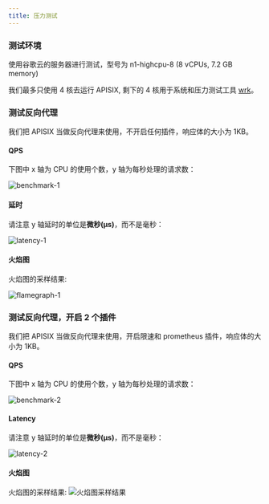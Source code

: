```yaml
---
title: 压力测试
---
```


<!--
#
# Licensed to the Apache Software Foundation (ASF) under one or more
# contributor license agreements.  See the NOTICE file distributed with
# this work for additional information regarding copyright ownership.
# The ASF licenses this file to You under the Apache License, Version 2.0
# (the "License"); you may not use this file except in compliance with
# the License.  You may obtain a copy of the License at
#
#     http://www.apache.org/licenses/LICENSE-2.0
#
# Unless required by applicable law or agreed to in writing, software
# distributed under the License is distributed on an "AS IS" BASIS,
# WITHOUT WARRANTIES OR CONDITIONS OF ANY KIND, either express or implied.
# See the License for the specific language governing permissions and
# limitations under the License.
#
-->

### 测试环境

使用谷歌云的服务器进行测试，型号为 n1-highcpu-8 (8 vCPUs, 7.2 GB memory)

我们最多只使用 4 核去运行 APISIX, 剩下的 4 核用于系统和压力测试工具 [wrk](https://github.com/wg/wrk)。

### 测试反向代理

我们把 APISIX 当做反向代理来使用，不开启任何插件，响应体的大小为 1KB。

#### QPS

下图中 x 轴为 CPU 的使用个数，y 轴为每秒处理的请求数：

![benchmark-1](https://raw.githubusercontent.com/apache/apisix/release/2.13/docs/assets/images/benchmark-1.jpg)

#### 延时

请注意 y 轴延时的单位是**微秒(μs)**，而不是毫秒：

![latency-1](https://raw.githubusercontent.com/apache/apisix/release/2.13/docs/assets/images/latency-1.jpg)

#### 火焰图

火焰图的采样结果:

![flamegraph-1](https://raw.githubusercontent.com/apache/apisix/release/2.13/docs/assets/images/flamegraph-1.jpg)

### 测试反向代理，开启 2 个插件

我们把 APISIX 当做反向代理来使用，开启限速和 prometheus 插件，响应体的大小为 1KB。

#### QPS

下图中 x 轴为 CPU 的使用个数，y 轴为每秒处理的请求数：

![benchmark-2](https://raw.githubusercontent.com/apache/apisix/release/2.13/docs/assets/images/benchmark-2.jpg)

#### Latency

请注意 y 轴延时的单位是**微秒(μs)**，而不是毫秒：

![latency-2](https://raw.githubusercontent.com/apache/apisix/release/2.13/docs/assets/images/latency-2.jpg)

#### 火焰图

火焰图的采样结果:
![火焰图采样结果](https://raw.githubusercontent.com/apache/apisix/release/2.13/docs/assets/images/flamegraph-2.jpg)
